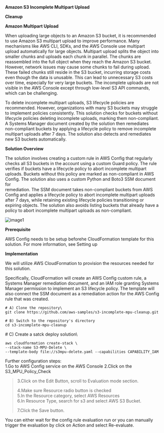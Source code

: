 
**Amazon S3 Incomplete Multipart Upload**

**Cleanup**

**Amazon Multipart Upload**

When uploading large objects to an Amazon S3 bucket, it is recommended
to use Amazon S3 multipart upload to improve performance. Many
mechanisms like AWS CLI, SDKs, and the AWS Console use multipart upload
automatically for large objects. Multipart upload splits the object into
smaller chunks and uploads each chunk in parallel. The chunks are
reassembled into the full object when they reach the Amazon S3 bucket.
However, network issues may cause some chunks to fail during upload.
These failed chunks still reside in the S3 bucket, incurring storage
costs even though the data is unusable. This can lead to unnecessary S3
costs over time, especially for very large buckets. The incomplete
uploads are not visible in the AWS Console except through low-level S3
API commands, which can be challenging.

To delete incomplete multipart uploads, S3 lifecycle policies are
recommended. However, organizations with many S3 buckets may struggle to
implement policies consistently. This solution checks for buckets
without lifecycle policies deleting incomplete uploads, marking them
non-compliant. A Systems Manager document created by the solution then
remediates non-compliant buckets by applying a lifecycle policy to
remove incomplete multipart uploads after 7 days. The solution also
detects and remediates new S3 buckets automatically.

**Solution Overview**

The solution involves creating a custom rule in AWS Config that
regularly checks all S3 buckets in the account using a custom Guard
policy. The rule verifies if buckets have a lifecycle policy to abort
incomplete multipart uploads. Buckets without this policy are marked as
non-compliant in AWS Config. The solution also uses a custom Python and
Boto3 SSM document for\
remediation. The SSM document takes non-compliant buckets from AWS
Config and applies a lifecycle policy to abort incomplete multipart
uploads after 7 days, while retaining existing lifecycle policies
transitioning or expiring objects. The solution also avoids listing
buckets that already have a policy to abort incomplete multipart uploads
as non-compliant.

![image1](https://github.com/oshobowa/s3-incomplete-mpu-cleanup/assets/157501353/e9ae5e0d-1227-4adf-a9e1-58620c42c021)

**Prerequisite**

AWS Config needs to be setup beforehe CloudFormation template for this
solution. For more information, see Setting up

**Implementation**

We will utilize AWS CloudFormation to provision the resources needed for
this solution.

Specifically, CloudFormation will create an AWS Config custom rule, a
Systems Manager remediation document, and an IAM role granting Systems
Manager permission to implement an S3 lifecycle policy. The template
will also connect the SSM document as a remediation action for the AWS
Config rule that was created.

```
# A) Clone the repository\
git clone https://github.com/aws-samples/s3-incomplete-mpu-cleanup.git
```

```
# B) Switch to the repository's directory 
cd s3-incomplete-mpu-cleanup
```


\# C) Create a satck deploy solution\
```
aws cloudformation create-stack \
--stack-name S3-MPU-Delete \
--template-body file://s3mpu-delete.yaml --capabilities CAPABILITY_IAM
```

Further configuration steps:\
1.Go to AWS Config service on the AWS Console 2.Click on the
S3_MPU_Policy_Check

> 3.Click on the Edit Button, scroll to Evaluation mode section.
>
> 4.Make sure Resource radio button is checked\
> 5.In the Resource category, select AWS Resources\
> 6.In Resource Type, search for s3 and select AWS S3 Bucket.
>
> 7.Click the Save button.

You can either wait for the config rule evaluation run or you can
manually trigger the evaluation by click on Action and select
Re-evaluate.
